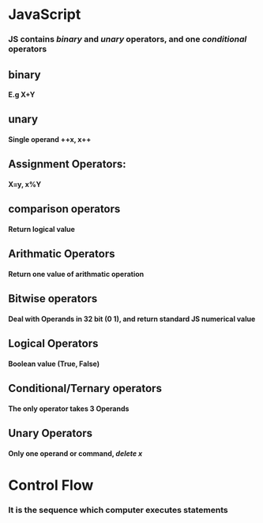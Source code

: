 # JavaScript
### JS contains *binary* and *unary* operators, and one *conditional* operators

## binary
#### E.g X+Y

## unary
#### Single operand ++x, x++

## Assignment Operators:
#### X=y, x%Y

## comparison operators
#### Return logical value

## Arithmatic Operators
#### Return one value of arithmatic operation

## Bitwise operators
#### Deal with Operands in 32 bit (0 1), and return standard JS numerical value

## Logical Operators
#### Boolean value (True, False)

## Conditional/Ternary operators
#### The only operator takes 3 Operands

## Unary Operators
#### Only one operand or command, *delete x*

# Control Flow
### It is the sequence which computer executes statements